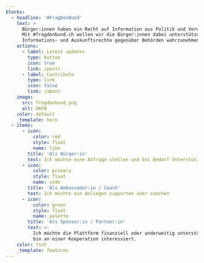 ```yaml
---
blocks:
  - headline: '#FragDenBund'
    text: >
      Bürger:innen haben ein Recht auf Information aus Politik und Verwaltung.
      Mit #fragdenbund.ch wollen wir die Bürger:innen dabei unterstützen, ihre
      Informations- und Auskunftsrechte gegenüber Behörden wahrzunehmen.
    actions:
      - label: Latest updates
        type: button
        icon: true
        link: /posts
      - label: Contribute
        type: link
        icon: false
        link: /about
    image:
      src: fragdenbund.png
      alt: OKFN
    color: default
    _template: hero
  - items:
      - icon:
          color: red
          style: float
          name: like
        title: 'Als Bürger:in'
        text: Ich möchte eine Anfrage stellen und bei Bedarf Unterstützung bekommen
      - icon:
          color: primary
          style: float
          name: code
        title: 'Als Ambassador:in / Coach'
        text: Ich möchte ein Anliegen supporten oder coachen
      - icon:
          color: green
          style: float
          name: palette
        title: 'Als Sponsor:in / Partner:in'
        text: >-
          Ich möchte die Plattform finanziell oder anderweitig unterstützen oder
          bin an einer Kooperation interessiert.
    color: tint
    _template: features
---
```



